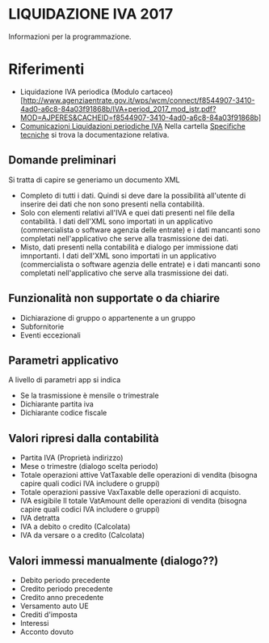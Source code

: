 # LIQUIDAZIONE IVA 2017 

Informazioni per la programmazione.

# Riferimenti
* Liquidazione IVA periodica (Modulo cartaceo)[http://www.agenziaentrate.gov.it/wps/wcm/connect/f8544907-3410-4ad0-a6c8-84a03f91868b/IVA+period_2017_mod_istr.pdf?MOD=AJPERES&CACHEID=f8544907-3410-4ad0-a6c8-84a03f91868b]
* [Comunicazioni Liquidazioni periodiche IVA](http://www.informazionefiscale.it/IMG/pdf/comunicazione_liquidazioni_iva_trimestrali_modello.pdf) 
Nella cartella [Specifiche tecniche](https://github.com/BananaAccounting/Italia/tree/master/Iva/2017/Specifiche) si trova la documentazione relativa.


## Domande preliminari
Si tratta di capire se generiamo un documento XML 
* Completo di tutti i dati. 
  Quindi si deve dare la possibilità all'utente di inserire dei dati che non sono presenti nella contabilità.
* Solo con elementi relativi all'IVA e quei dati presenti nel file della contabilità.
  I dati dell'XML sono importati in un applicativo  (commercialista o software agenzia delle entrate) e i dati mancanti sono completati nell'applicativo che serve alla trasmissione dei dati.
* Misto, dati presenti nella contabilità e dialogo per immissione dati imnportanti. 
  I dati dell'XML sono importati in un applicativo  (commercialista o software agenzia delle entrate) e i dati mancanti sono completati nell'applicativo che serve alla trasmissione dei dati.

## Funzionalità non supportate o da chiarire
* Dichiarazione di gruppo o appartenente a un gruppo
* Subfornitorie
* Eventi eccezionali
 
## Parametri applicativo 
A livello di parametri app si indica 
* Se la trasmissione è mensile o trimestrale
* Dichiarante partita iva
* Dichiarante codice fiscale
  
## Valori ripresi dalla contabilità
* Partita IVA (Proprietà indirizzo)
* Mese o trimestre (dialogo scelta periodo)
* Totale operazioni attive
  VatTaxable delle operazioni di vendita 
  (bisogna capire quali codici IVA includere o gruppi)
* Totale operazioni passive
  VaxTaxable delle operazioni di acquisto.
* IVA esigibile
  Il totale VatAmount delle operazioni di vendita
  (bisogna capire quali codici IVA includere o gruppi)
* IVA detratta
* IVA a debito o credito (Calcolata)
* IVA da versare o a credito (Calcolata)

## Valori immessi manualmente (dialogo??)
* Debito periodo precedente
* Credito periodo precedente
* Credito anno precedente
* Versamento auto UE
* Crediti d'imposta
* Interessi
* Acconto dovuto





